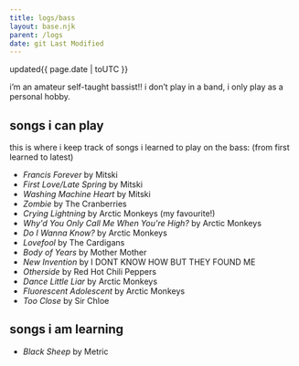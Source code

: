 ```yaml
---
title: logs/bass
layout: base.njk
parent: /logs
date: git Last Modified
---
```


<div class="grid">
<span class="label">updated</span><span>{{ page.date | toUTC }}</span>
</div>

<p></p>

i’m an amateur self-taught bassist!! i don’t play in a band, i only play as a personal hobby.

## songs i can play

this is where i keep track of songs i learned to play on the bass: (from first learned to latest)

- *Francis Forever* by Mitski
- *First Love/Late Spring* by Mitski
- *Washing Machine Heart* by Mitski
- *Zombie* by The Cranberries
- *Crying Lightning* by Arctic Monkeys (my favourite!)
- *Why'd You Only Call Me When You're High?* by Arctic Monkeys
- *Do I Wanna Know?* by Arctic Monkeys
- *Lovefool* by The Cardigans
- *Body of Years* by Mother Mother
- *New Invention* by I DONT KNOW HOW BUT THEY FOUND ME
- *Otherside* by Red Hot Chili Peppers
- *Dance Little Liar* by Arctic Monkeys
- *Fluorescent Adolescent* by Arctic Monkeys
- *Too Close* by Sir Chloe

## songs i am learning

- *Black Sheep* by Metric